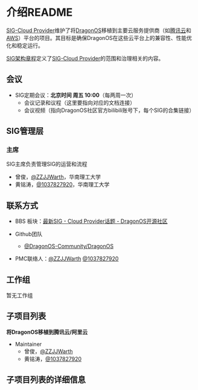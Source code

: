 # 介绍README

[SIG-Cloud Provider](./README.md)维护了将[DragonOS](https://dragonos.org/)移植到主要云服务提供商（如[腾讯云](https://cloud.tencent.com/)和[AWS](https://cn.aliyun.com/)）平台的项目。其目标是确保DragonOS在这些云平台上的兼容性、性能优化和稳定运行。

[SIG架构章程](./charter.md)定义了[SIG-Cloud Provider](./README.md)的范围和治理相关的内容。

## 会议

- SIG定期会议：**北京时间 周五 10:00**（每两周一次）
  - 会议记录和议程（这里要指向对应的文档连接）
  - 会议视频（指向DragonOS社区官方bilibili账号下，每个SIG的合集链接）

## SIG管理层

### 主席

SIG主席负责管理SIG的运营和流程

- 曾俊，[@ZZJJWarth](https://github.com/ZZJJWarth)，华南理工大学 
- 黄铭涛，[@1037827920](https://github.com/1037827920)，华南理工大学

## 联系方式

- BBS 板块：[最新SIG - Cloud Provider话题 - DragonOS开源社区](https://bbs.dragonos.org.cn/c/sig-cloud/11)

- Github团队
  - [@DragonOS-Community/DragonOS](https://github.com/DragonOS-Community/DragonOS)

- PMC联络人：[@ZZJJWarth](https://github.com/ZZJJWarth) [@1037827920](https://github.com/1037827920)

## 工作组 

暂无工作组

## 子项目列表

**将DragonOS移植到腾讯云/阿里云**

- Maintainer
  - 曾俊，[@ZZJJWarth](https://github.com/ZZJJWarth)
  - 黄铭涛，[@1037827920](https://github.com/1037827920)

## 子项目列表的详细信息
